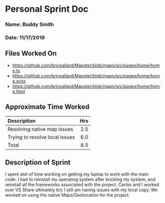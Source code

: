 # Personal Sprint Doc


### Name: Buddy Smith
### Date: 11/17/2019

## Files Worked On

- https://github.com/briceallard/Mapster/blob/maps/src/pages/home/home.ts
- https://github.com/briceallard/Mapster/blob/maps/src/pages/home/home.scss
- https://github.com/briceallard/Mapster/blob/maps/src/pages/home/home.html


## Approximate Time Worked

| Description                     | Hrs  |
| :------------------------------ | ---: |
| Resolving native map issues     | 2.5  |
| Trying to resolve local issues  | 6.0  |
| Total                           | 8.5  |

## Description of Sprint

I spent alot of time working on getting my laptop to work with the main code. 
I had to reinstall my operating system after bricking my system, and reinstall all the frameworks associated with the project. 
Carlos and I worked over VS Share ultimately b/c I still am having issues with my local copy. We worked on using the native
Maps/Geolocation for the project.
